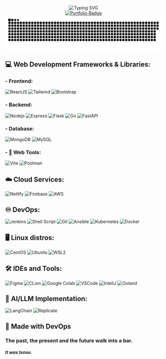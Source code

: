 <div align="center">
    <img style="" src="https://readme-typing-svg.demolab.com?font=Fira+Code&weight=700&size=25&pause=1000&center=true&vCenter=true&random=true&width=435&lines=Hello%2C+World!;I+am+Do+Le+Long+An;LLM+Developer;DevOps+Engineer" alt="Typing SVG" />
</div>
<div class="sketchfab-embed-wrapper" align="center">
    <div style="text-align: center;">
        <a href="https://laansdole.github.io/LaansDole/">
            <img src="https://img.shields.io/badge/Portfolio-172B4D?style=for-the-badge&logo=Opsgenie&logoColor=white" alt="Portfolio Badge"/>
        </a>
    </div>
    <div>
        <picture align="center">
            <source media="(prefers-color-scheme: dark)" srcset="https://raw.githubusercontent.com/LaansDole/LaansDole/snake-svg/github-contribution-grid-snake-dark.svg">
            <source media="(prefers-color-scheme: light)" srcset="https://raw.githubusercontent.com/LaansDole/LaansDole/snake-svg/github-contribution-grid-snake.svg">
            <img alt="github contribution grid snake animation" src="https://raw.githubusercontent.com/LaansDole/LaansDole/snake-svg/github-contribution-grid-snake.svg">
        </picture>
    </div>
</div>

## 💻 Web Development Frameworks & Libraries:
### - Frontend:
![ReactJS](https://img.shields.io/badge/-ReactJS-%2361DAFB?style=for-the-badge&logo=react&logoColor=white)
![Tailwind](https://img.shields.io/badge/TailwindCSS-06B6D4?style=for-the-badge&logo=tailwindcss&logoColor=white)
![Bootstrap](https://img.shields.io/badge/Bootstrap-563D7C?style=for-the-badge&logo=bootstrap&logoColor=white)

### - Backend:
![Nodejs](https://img.shields.io/badge/Node.js-43853D?style=for-the-badge&logo=node.js&logoColor=white)
![Express](https://img.shields.io/badge/Express.js-404D59?style=for-the-badge&logo=express&logoColor=white)
![Flask](https://img.shields.io/badge/Flask-000000?style=for-the-badge&logo=flask&logoColor=white)
![Go](https://img.shields.io/badge/Go-00ADD8?style=for-the-badge&logo=go&logoColor=white)
![FastAPI](https://img.shields.io/badge/FastAPI-009688?style=for-the-badge&logo=FastAPI&logoColor=white)

### - Database:
![MongoDB](https://img.shields.io/badge/MongoDB-4EA94B?style=for-the-badge&logo=mongodb&logoColor=white)
![MySQL](https://img.shields.io/badge/MySQL-005C84?style=for-the-badge&logo=mysql&logoColor=white)

### - 🧰 Web Tools:
![Vite](https://img.shields.io/badge/Vite-646CFF?style=for-the-badge&logo=vite&logoColor=white)
![Postman](https://img.shields.io/badge/Postman-FF6C37?style=for-the-badge&logo=postman&logoColor=white)

## ☁️ Cloud Services:
![Netlify](https://img.shields.io/badge/Netlify-00C7B7?style=for-the-badge&logo=netlify&logoColor=white)
![Firebase](https://img.shields.io/badge/Firebase-039BE5?style=for-the-badge&logo=Firebase&logoColor=white)
![AWS](https://img.shields.io/badge/Amazon_AWS-232F3E?style=for-the-badge&logo=amazon-aws&logoColor=white)

## ♾️ DevOps:
![Jenkins](https://img.shields.io/badge/Jira-0052CC?style=for-the-badge&logo=Jira&logoColor=white)
![Shell Script](https://img.shields.io/badge/Shell_Script-121011?style=for-the-badge&logo=gnu-bash&logoColor=white)
![Git](https://img.shields.io/badge/GIT-E44C30?style=for-the-badge&logo=git&logoColor=white)
![Ansible](https://img.shields.io/badge/ansible-%231A1918.svg?style=for-the-badge&logo=ansible&logoColor=white)
![Kubernetes](https://img.shields.io/badge/kubernetes-%23326ce5.svg?style=for-the-badge&logo=kubernetes&logoColor=white)
![Docker](https://img.shields.io/badge/docker-%230db7ed.svg?style=for-the-badge&logo=docker&logoColor=white)

## 🖥️ Linux distros:
![CentOS](https://img.shields.io/badge/Cent%20OS-262577?style=for-the-badge&logo=CentOS&logoColor=white)
![Ubuntu](https://img.shields.io/badge/Ubuntu-E95420?style=for-the-badge&logo=ubuntu&logoColor=white)
![WSL2](https://img.shields.io/badge/WSL-0a97f5?style=for-the-badge&logo=linux&logoColor=white)

## 🛠 IDEs and Tools:
![Figma](https://img.shields.io/badge/Figma-F24E1E?style=for-the-badge&logo=figma&logoColor=white)
![CLion](https://img.shields.io/badge/CLion-000000?style=for-the-badge&logo=clion&logoColor=white)
![Google Colab](https://img.shields.io/badge/Colab-F9AB00?style=for-the-badge&logo=googlecolab&color=525252)
![VSCode](https://img.shields.io/badge/Visual_Studio_Code-0078D4?style=for-the-badge&logo=visual%20studio%20code&logoColor=white)
![InteliJ](https://img.shields.io/badge/IntelliJ_IDEA-000000.svg?style=for-the-badge&logo=intellij-idea&logoColor=white)
![Goland](https://img.shields.io/badge/GoLand-000000?style=for-the-badge&logo=goland&logoColor=white)

## 🧠 AI/LLM Implementation:
![LangChain](https://img.shields.io/badge/LangChain-121011?style=for-the-badge&logo=chainlink&logoColor=white)
![Replicate](https://img.shields.io/badge/Replicate-000000?style=for-the-badge&logo=replicate&logoColor=white)

## 🤖 Made with DevOps

<h3><strong>The past, the present and the future walk into a bar.</strong></h3><h4><i>It was tense.</i></h4>